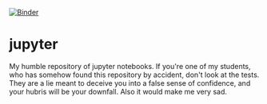 [![Binder](https://mybinder.org/badge_logo.svg)](https://mybinder.org/v2/gh/mbercx/jupyter/master)

# jupyter
My humble repository of jupyter notebooks. If you're one of my students, who has somehow found this repository by accident, don't look at the tests. They are a lie meant to deceive you into a false sense of confidence, and your hubris will be your downfall. Also it would make me very sad.
